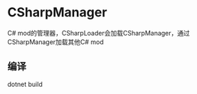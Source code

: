 # CSharpManager

C# mod的管理器，CSharpLoader会加载CSharpManager，通过CSharpManager加载其他C# mod

## 编译

dotnet build
